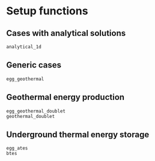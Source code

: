 # Setup functions

## Cases with analytical solutions
```@docs
analytical_1d
```

## Generic cases
```@docs
egg_geothermal
```

## Geothermal energy production
```@docs
egg_geothermal_doublet
geothermal_doublet
```

## Underground thermal energy storage
```@docs
egg_ates
btes
```